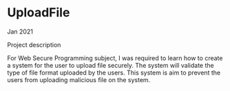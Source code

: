 # UploadFile
Jan 2021

Project description

For Web Secure Programming subject, I was required to learn how to create a system for the user to upload file securely. The system will validate the type of file format uploaded
by the users. This system is aim to prevent the users from uploading malicious file on the system.
